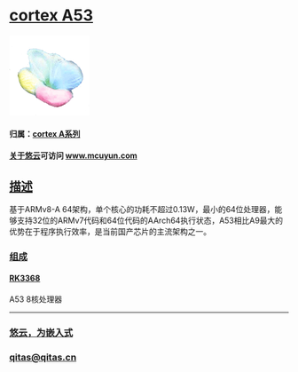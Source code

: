 ﻿# [cortex A53](https://github.com/mcuyun/CA53) 

[![sites](mcuyun/mcuyun.png)](http://www.mcuyun.com)

#### 归属：[cortex A系列](https://github.com/mcuyun/CA)
#### [关于悠云](https://github.com/mcuyun)可访问 www.mcuyun.com

## [描述](https://github.com/mcuyun/CA53/wiki) 

基于ARMv8-A 64架构，单个核心的功耗不超过0.13W，最小的64位处理器，能够支持32位的ARMv7代码和64位代码的AArch64执行状态，A53相比A9最大的优势在于程序执行效率，是当前国产芯片的主流架构之一。

### [组成](mcuyun/)

#### [RK3368](https://github.com/mcuyun/RK3368)

A53 8核处理器


---

###  [悠云，为嵌入式](http://www.mcuyun.com)   
###  qitas@qitas.cn


